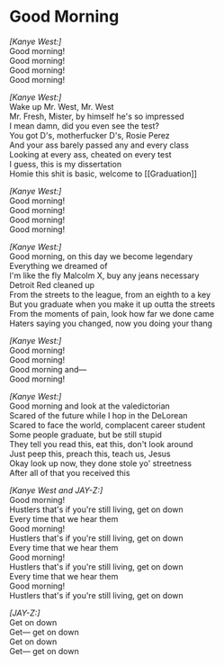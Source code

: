 # Good Morning

_[Kanye West:]_  
Good morning!  
Good morning!  
Good morning!  
Good morning!  

_[Kanye West:]_  
Wake up Mr. West, Mr. West  
Mr. Fresh, Mister, by himself he's so impressed  
I mean damn, did you even see the test?  
You got D's, motherfucker D's, Rosie Perez  
And your ass barely passed any and every class  
Looking at every ass, cheated on every test  
I guess, this is my dissertation  
Homie this shit is basic, welcome to [[Graduation]]  

_[Kanye West:]_  
Good morning!  
Good morning!  
Good morning!  
Good morning!  

_[Kanye West:]_  
Good morning, on this day we become legendary  
Everything we dreamed of  
I'm like the fly Malcolm X, buy any jeans necessary  
Detroit Red cleaned up  
From the streets to the league, from an eighth to a key  
But you graduate when you make it up outta the streets  
From the moments of pain, look how far we done came  
Haters saying you changed, now you doing your thang  

_[Kanye West:]_  
Good morning!  
Good morning!  
Good morning and—  
Good morning!  

_[Kanye West:]_  
Good morning and look at the valedictorian  
Scared of the future while I hop in the DeLorean  
Scared to face the world, complacent career student  
Some people graduate, but be still stupid  
They tell you read this, eat this, don't look around  
Just peep this, preach this, teach us, Jesus  
Okay look up now, they done stole yo' streetness  
After all of that you received this  

_[Kanye West and JAY-Z:]_  
Good morning!  
Hustlers that's if you're still living, get on down  
Every time that we hear them  
Good morning!  
Hustlers that's if you're still living, get on down  
Every time that we hear them  
Good morning!  
Hustlers that's if you're still living, get on down  
Every time that we hear them  
Good morning!  
Hustlers that's if you're still living, get on down  

_[JAY-Z:]_  
Get on down  
Get— get on down  
Get on down  
Get— get on down
